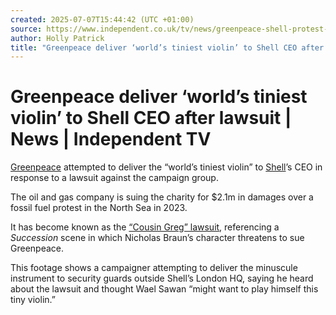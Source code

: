 ```yaml
---
created: 2025-07-07T15:44:42 (UTC +01:00)
source: https://www.independent.co.uk/tv/news/greenpeace-shell-protest-violin-cousin-greg-b2522109.html
author: Holly Patrick
title: "Greenpeace deliver ‘world’s tiniest violin’ to Shell CEO after lawsuit | News | Independent TV"
---
```


# Greenpeace deliver ‘world’s tiniest violin’ to Shell CEO after lawsuit | News | Independent TV

[Greenpeace](https://www.independent.co.uk/topic/greenpeace) attempted to deliver the “world’s tiniest violin” to [Shell](https://www.independent.co.uk/topic/shell)’s CEO in response to a lawsuit against the campaign group.

The oil and gas company is suing the charity for $2.1m in damages over a fossil fuel protest in the North Sea in 2023.

It has become known as the [“Cousin Greg” lawsuit](https://www.independent.co.uk/tv/climate/succession-greg-greenpeace-shell-lawsuit-b2481556.html), referencing a _Succession_ scene in which Nicholas Braun’s character threatens to sue Greenpeace.

This footage shows a campaigner attempting to deliver the minuscule instrument to security guards outside Shell’s London HQ, saying he heard about the lawsuit and thought Wael Sawan “might want to play himself this tiny violin.”
